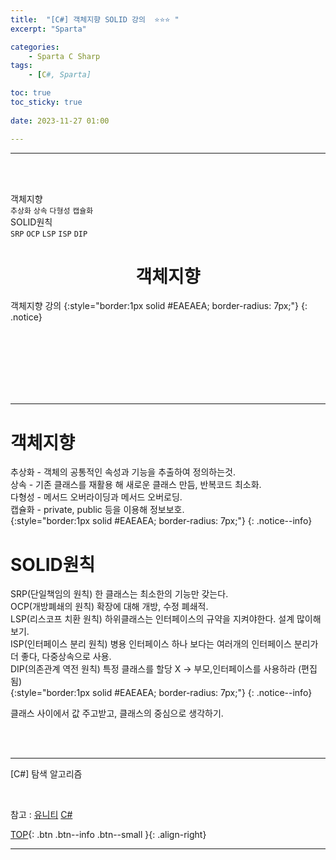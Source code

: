 ```yaml
---
title:  "[C#] 객체지향 SOLID 강의  ⭐⭐⭐ "
excerpt: "Sparta"

categories:
    - Sparta C Sharp
tags:
    - [C#, Sparta]

toc: true
toc_sticky: true
 
date: 2023-11-27 01:00

---
```

- - -
<BR><BR>

객체지향  
`추상화` `상속` `다형성` `캡슐화`   
SOLID원칙   
`SRP` `OCP` `LSP` `ISP` `DIP`  

<center><H1> 객체지향  </H1></center>
객체지향 강의  
{:style="border:1px solid #EAEAEA; border-radius: 7px;"}
{: .notice}

<br><br><br><br><br><br>
- - - 

# 객체지향
추상화 - 객체의 공통적인 속성과 기능을 추출하여 정의하는것.  
상속 - 기존 클래스를 재활용 해 새로운 클래스 만듬, 반복코드 최소화.  
다형성 - 메서드 오버라이딩과 메서드 오버로딩.  
캡슐화 - private, public 등을 이용해 정보보호.  
{:style="border:1px solid #EAEAEA; border-radius: 7px;"}
{: .notice--info}

# SOLID원칙
SRP(단일책임의 원칙) 한 클래스는 최소한의 기능만 갖는다.  
OCP(개방폐쇄의 원칙) 확장에 대해 개방, 수정 폐쇄적.  
LSP(리스코프 치환 원칙) 하위클래스는 인터페이스의 규약을 지켜야한다. 설계 많이해보기.  
ISP(인터페이스 분리 원칙) 병용 인터페이스 하나 보다는 여러개의 인터페이스 분리가 더 좋다, 다중상속으로 사용.  
DIP(의존관계 역전 원칙) 특정 클래스를 할당 X -> 부모,인터페이스를 사용하라 (편집됨)  
{:style="border:1px solid #EAEAEA; border-radius: 7px;"}
{: .notice--info}


클래스 사이에서 값 주고받고, 클래스의 중심으로 생각하기. 

<br><br>
- - - 

[C#] 탐색 알고리즘

<br>

참고 : [유니티](https://docs.unity3d.com/kr/)  [C#](https://learn.microsoft.com/ko-kr/dotnet/csharp/)  

[TOP](#){: .btn .btn--info .btn--small }{: .align-right}
<br>
- - -
